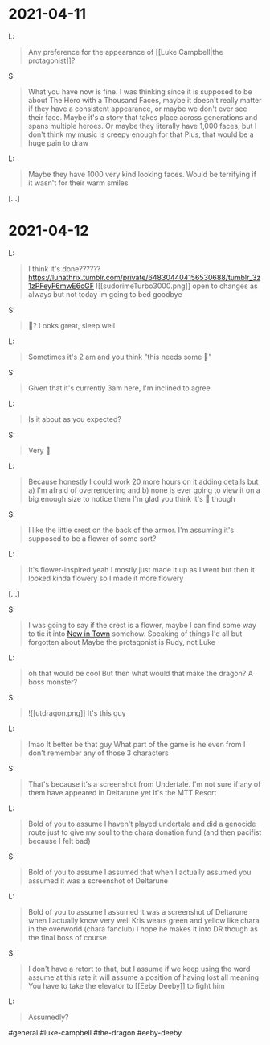 # 2021-04-11

L:
>Any preference for the appearance of [[Luke Campbell|the protagonist]]?

S:
>What you have now is fine. I was thinking since it is supposed to be about The Hero with a Thousand Faces, maybe it doesn't really matter if they have a consistent appearance, or maybe we don't ever see their face. Maybe it's a story that takes place across generations and spans multiple heroes.
>Or maybe they literally have 1,000 faces, but I don't think my music is creepy enough for that
>Plus, that would be a huge pain to draw

L:
>Maybe they have 1000 very kind looking faces. Would be terrifying if it wasn't for their warm smiles

\[...\]

# 2021-04-12

L:
>I think it's done??????
>https://lunathrix.tumblr.com/private/648304404156530688/tumblr_3z1zPFeyF6mwE6cGF
>![[sudorimeTurbo3000.png]]
>open to changes as always
>but not today im going to bed goodbye

S:
>🦞?
>Looks great, sleep well

L:
>Sometimes it's 2 am and you think "this needs some 🦞"

S:
>Given that it's currently 3am here, I'm inclined to agree

L:
>Is it about as you expected?

S:
>Very 🦞

L:
>Because honestly I could work 20 more hours on it adding details but a) I'm afraid of overrendering and b) none is ever going to view it on a big enough size to notice them
>I'm glad you think it's 🦞 though

S:
>I like the little crest on the back of the armor. I'm assuming it's supposed to be a flower of some sort?

L:
>It's flower-inspired yeah
>I mostly just made it up as I went but then it looked kinda flowery so I made it more flowery

\[...\]

S:
>I was going to say if the crest is a flower, maybe I can find some way to tie it into [New in Town](https://archiveofourown.org/works/24263062/chapters/58473370) somehow. Speaking of things I'd all but forgotten about
>Maybe the protagonist is Rudy, not Luke

L:
>oh that would be cool
>But then what would that make the dragon? A boss monster?

S:
>![[utdragon.png]]
>It's this guy

L:
>lmao
>It better be that guy
>What part of the game is he even from I don't remember any of those 3 characters

S:
>That's because it's a screenshot from Undertale. I'm not sure if any of them have appeared in Deltarune yet
>It's the MTT Resort

L:
>Bold of you to assume I haven't played undertale and did a genocide route just to give my soul to the chara donation fund
>(and then pacifist because I felt bad)

S:
>Bold of you to assume I assumed that when I actually assumed you assumed it was a screenshot of Deltarune

L:
>Bold of you to assume I assumed it was a screenshot of Deltarune when I actually know very well Kris wears green and yellow like chara in the overworld (chara fanclub)
>I hope he makes it into DR though
>as the final boss of course

S:
>I don't have a retort to that, but I assume if we keep using the word assume at this rate it will assume a position of having lost all meaning
>You have to take the elevator to [[Eeby Deeby]] to fight him

L:
>Assumedly?

#general #luke-campbell #the-dragon #eeby-deeby

